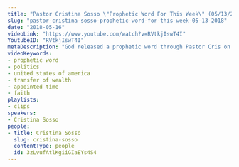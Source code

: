 ```yaml
---
title: "Pastor Cristina Sosso \"Prophetic Word For This Week\" (05/13/2018)"
slug: "pastor-cristina-sosso-prophetic-word-for-this-week-05-13-2018"
date: "2018-05-16"
videoLink: "https://www.youtube.com/watch?v=RVtkjIswT4I"
YoutubeID: "RVtkjIswT4I"
metaDescription: "God released a prophetic word through Pastor Cris on Sunday May 13th. \"This week we will see turmoil in the political sector, but do not fret because the angels of light are illuminating the things that were hidden in the dark places.\""
videoKeywords:
- prophetic word
- politics
- united states of america
- transfer of wealth
- appointed time
- faith
playlists:
- clips
speakers:
- Cristina Sosso
people:
- title: Cristina Sosso
  slug: cristina-sosso
  contentType: people
  id: 3zLvufAtlKgiiGIaEYs4S4
---
```

